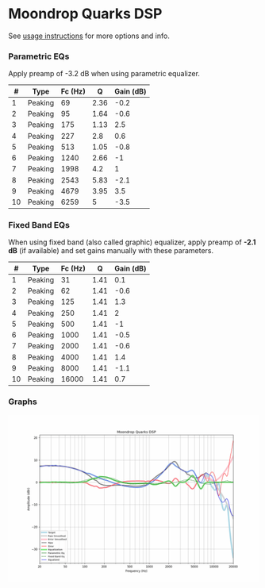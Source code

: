 # Moondrop Quarks DSP
See [usage instructions](https://github.com/jaakkopasanen/AutoEq#usage) for more options and info.

### Parametric EQs
Apply preamp of -3.2 dB when using parametric equalizer.

|   # | Type    |   Fc (Hz) |    Q |   Gain (dB) |
|-----|---------|-----------|------|-------------|
|   1 | Peaking |        69 | 2.36 |        -0.2 |
|   2 | Peaking |        95 | 1.64 |        -0.6 |
|   3 | Peaking |       175 | 1.13 |         2.5 |
|   4 | Peaking |       227 | 2.8  |         0.6 |
|   5 | Peaking |       513 | 1.05 |        -0.8 |
|   6 | Peaking |      1240 | 2.66 |        -1   |
|   7 | Peaking |      1998 | 4.2  |         1   |
|   8 | Peaking |      2543 | 5.83 |        -2.1 |
|   9 | Peaking |      4679 | 3.95 |         3.5 |
|  10 | Peaking |      6259 | 5    |        -3.5 |

### Fixed Band EQs
When using fixed band (also called graphic) equalizer, apply preamp of **-2.1 dB** (if available) and set gains manually with these parameters.

|   # | Type    |   Fc (Hz) |    Q |   Gain (dB) |
|-----|---------|-----------|------|-------------|
|   1 | Peaking |        31 | 1.41 |         0.1 |
|   2 | Peaking |        62 | 1.41 |        -0.6 |
|   3 | Peaking |       125 | 1.41 |         1.3 |
|   4 | Peaking |       250 | 1.41 |         2   |
|   5 | Peaking |       500 | 1.41 |        -1   |
|   6 | Peaking |      1000 | 1.41 |        -0.5 |
|   7 | Peaking |      2000 | 1.41 |        -0.6 |
|   8 | Peaking |      4000 | 1.41 |         1.4 |
|   9 | Peaking |      8000 | 1.41 |        -1.1 |
|  10 | Peaking |     16000 | 1.41 |         0.7 |

### Graphs
![](./Moondrop%20Quarks%20DSP.png)
